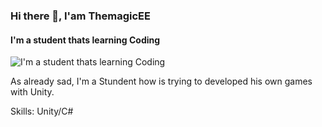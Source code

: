 ### Hi there 👋, I'am ThemagicEE
#### I'm a student thats learning Coding
![I'm a student thats learning Coding](https://drive.google.com/file/d/1D3CTIHBWZxNNBR6GuHDe25jAgJwfGXql/view)

As already sad, I'm a Stundent how is trying to developed his own games with Unity.

Skills: Unity/C#





